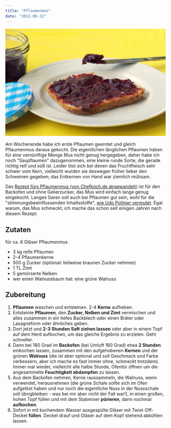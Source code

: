 ```yaml
---
title: "Pflaumenmus"
date: "2012-08-22"
---
```


[![](images/igp9448.jpg "Pflaumenmus")](http://apfeleimer.wordpress.com/2012/08/22/pflaumenmus/_igp9448/)

Am Wochenende habe ich erste Pflaumen geerntet und gleich Pflaumenmus daraus gekocht. Die eigentlichen länglichen Pflaumen haben für eine vernünftige Menge Mus nicht genug hergegeben, daher habe ich noch "Saupflaumen" dazugenommen, eine kleine runde Sorte, die gerade richtig reif und süß ist. Leider löst sich bei denen das Fruchtfleisch sehr schwer vom Kern, vielleicht wurden sie deswegen früher lieber den Schweinen gegeben; das Entkernen von Hand war ziemlich mühsam.

Das [Rezept fürs Pflaumenmus (von Chefkoch.de abgewandelt)](http://www.chefkoch.de/rezepte/324361114537236/Pflaumenmus.html) ist für den Backofen und ohne Gelierzucker, das Mus wird einfach lange genug eingekocht. Langes Garen soll auch bei Pflaumen gut sein, wohl für die "stimmungsbeeinflussenden Inhaltsstoffe", [wie Udo Pollmer vermutet](http://www.dradio.de/dkultur/sendungen/mahlzeit/1032362/ "dradio-Mahlzeit Abschrift über Pflaumen"). Egal warum, das Mus schmeckt, ich mache das schon seit einigen Jahren nach diesem Rezept.

## Zutaten

für ca. 6 Gläser Pflaumenmus

- 3 kg reife Pflaumen
- 2-4 Pflaumenkerne
- 500 g Zucker (optional: teilweise braunen Zucker nehmen)
- 1 TL Zimt
- 5 gemörserte Nelken
- wer einen Walnussbaum hat: eine grüne Walnuss

## Zubereitung

1. **Pflaumen** waschen und entsteinen. 2-4 **Kerne** aufheben.
2. Entsteinte **Pflaumen**, den **Zucker, Nelken und Zimt** vermischen und alles zusammen in ein tiefes Backblech oder einen Bräter oder Lasagneform oder ähnliches geben.
3. Dort jetzt und **2-3 Stunden Saft ziehen lassen** oder aber in einem Topf auf dem Herd aufkochen, um das gleiche Ergebnis zu erzielen. Geht schneller.
4. Dann bei 180 Grad im **Backofen** (bei Umluft 160 Grad) etwa **2 Stunden** einkochen lassen, zusammen mit den aufgehobenen **Kernen** und der grünen **Walnuss** (die ist aber optional und soll Geschmack und Farbe verbessern, aber ich mache es fast immer ohne, schmeckt trotzdem). Immer mal wieder, vielleicht alle halbe Stunde, Ofentür öffnen um die angesammelte **Feuchtigkeit abdampfen** zu lassen.
5. Aus dem Backofen nehmen, Kerne raussammeln, die Walnuss, wenn verwendet, herausnehmen (die grüne Schale sollte sich im Ofen aufgelöst haben und nur noch die eigentliche Nuss in der Nussschale soll übrigbleiben - was bei mir aber nicht der Fall war!), in einen großen, hohen Topf füllen und mit dem Stabmixer **pürieren**, dann nochmal **aufkochen**.
6. Sofort in mit kochendem Wasser ausgespülte Gläser mit Twist-Off-Deckel **füllen**. Deckel drauf und Gläser auf dem Kopf stehend abkühlen lassen.
